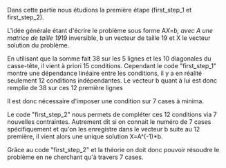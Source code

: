 Dans cette partie nous étudions la première étape (first_step_1 et first_step_2).

L'idée générale étant d'écrire le problème sous forme A*X=b, 
avec A une matrice de taille 19*19 inversible, b un vecteur de taille 19 et X le vecteur solution du problème.

En utilisant que la somme fait 38 sur les 5 lignes et les 10 diagonales du casse-tête, il vient à priori 15 conditions.
Cependant le code "first_step_1" montre une dépendance linéaire entre les conditions, il y a en réalité seulement 12 conditions indépendantes.
Le vecteur b quant à lui est donc remplie de 38 sur ces 12 première lignes 

Il est donc nécessaire d'imposer une condition sur 7 cases à minima. 

Le code "first_step_2" nous permets de compléter ces 12 conditions via 7 nouvelles contraintes.
Autrement dit si on connait le numéro de 7 cases spécifiquement et qu'on les enregistre dans le vecteur b suite au 12 première,
il vient alors une unique solution X=A^(-1)*b.

Grâce au code "first_step_2" et la théorie on doit donc pouvoir résoudre le problème en ne cherchant qu'à travers 7 cases. 

